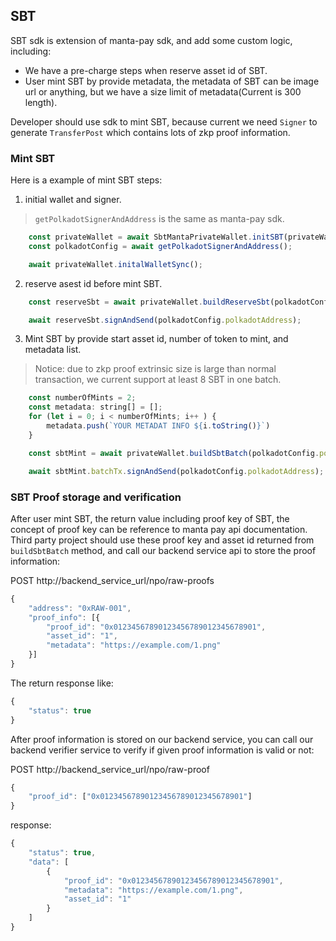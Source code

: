
## SBT

SBT sdk is extension of manta-pay sdk, and add some custom logic, including:
- We have a pre-charge steps when reserve asset id of SBT.
- User mint SBT by provide metadata, the metadata of SBT can be image url or anything, but we have a size limit of metadata(Current is 300 length).

Developer should use sdk to mint SBT, because current we need `Signer` to generate `TransferPost` which contains lots of zkp proof information.

### Mint SBT

Here is a example of mint SBT steps:

1. initial wallet and signer.

> `getPolkadotSignerAndAddress` is the same as manta-pay sdk.

```js
    const privateWallet = await SbtMantaPrivateWallet.initSBT(privateWalletConfig);
    const polkadotConfig = await getPolkadotSignerAndAddress();

    await privateWallet.initalWalletSync();
```

2. reserve asest id before mint SBT.

```js
    const reserveSbt = await privateWallet.buildReserveSbt(polkadotConfig.polkadotSigner, polkadotConfig.polkadotAddress);

    await reserveSbt.signAndSend(polkadotConfig.polkadotAddress);
```

3. Mint SBT by provide start asset id, number of token to mint, and metadata list.

> Notice: due to zkp proof extrinsic size is large than normal transaction, we current support at least 8 SBT in one batch.

```js
    const numberOfMints = 2;
    const metadata: string[] = [];
    for (let i = 0; i < numberOfMints; i++ ) {
        metadata.push(`YOUR METADAT INFO ${i.toString()}`)
    }

    const sbtMint = await privateWallet.buildSbtBatch(polkadotConfig.polkadotSigner, polkadotConfig.polkadotAddress, assetId, numberOfMints, metadata);    

    await sbtMint.batchTx.signAndSend(polkadotConfig.polkadotAddress);
```

### SBT Proof storage and verification

After user mint SBT, the return value including proof key of SBT, the concept of proof key can be reference to manta pay api documentation. Third party project should use these proof key and asset id returned from `buildSbtBatch` method, and call our backend service api to store the proof information:

POST http://backend_service_url/npo/raw-proofs

```js
{
    "address": "0xRAW-001",
    "proof_info": [{
        "proof_id": "0x01234567890123456789012345678901",
        "asset_id": "1",
        "metadata": "https://example.com/1.png"
    }]
}
```

The return response like:

```js
{
    "status": true
}
```

After proof information is stored on our backend service, you can call our backend verifier service to verify if given proof information is valid or not:

POST http://backend_service_url/npo/raw-proof

```js
{
    "proof_id": ["0x01234567890123456789012345678901"]
}
```

response:

```js
{
    "status": true,
    "data": [
        {
            "proof_id": "0x01234567890123456789012345678901",
            "metadata": "https://example.com/1.png",
            "asset_id": "1"
        }
    ]
}
```